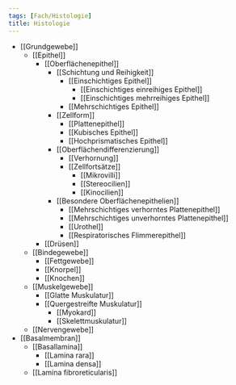 ```yaml
---
tags: [Fach/Histologie]
title: Histologie
---
```

- [[Grundgewebe]]
	- [[Epithel]]
		- [[Oberflächenepithel]]
			- [[Schichtung und Reihigkeit]]
				- [[Einschichtiges Epithel]]
					- [[Einschichtiges einreihiges Epithel]]
					- [[Einschichtiges mehrreihiges Epithel]]
				- [[Mehrschichtiges Epithel]]
			- [[Zellform]]
				- [[Plattenepithel]]
				- [[Kubisches Epithel]]
				- [[Hochprismatisches Epithel]]
			- [[Oberflächendifferenzierung]]
				- [[Verhornung]]
				- [[Zellfortsätze]]
					- [[Mikrovilli]]
					- [[Stereocilien]]
					- [[Kinocilien]]
			- [[Besondere Oberflächenepithelien]]
				- [[Mehrschichtiges verhorntes Plattenepithel]]
				- [[Mehrschichtiges unverhorntes Plattenepithel]]
				- [[Urothel]]
				- [[Respiratorisches Flimmerepithel]]
		- [[Drüsen]]
	- [[Bindegewebe]]
		- [[Fettgewebe]]
		- [[Knorpel]]
		- [[Knochen]]
	- [[Muskelgewebe]]
		- [[Glatte Muskulatur]]
		- [[Quergestreifte Muskulatur]]
			- [[Myokard]]
			- [[Skelettmuskulatur]]
	- [[Nervengewebe]]
- [[Basalmembran]]
	- [[Basallamina]]
		- [[Lamina rara]]
		- [[Lamina densa]]
	- [[Lamina fibroreticularis]]
